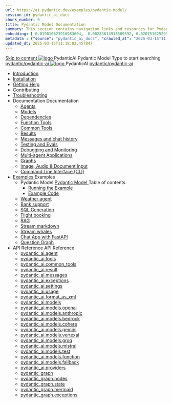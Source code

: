 ```yaml
---
url: https://ai.pydantic.dev/examples/pydantic-model/
session_id: pydantic_ai_docs
chunk_number: 0
title: Pydantic Model Documentation
summary: This section contains navigation links and resources for PydanticAI, including installation guides, contributing information, and troubleshooting tips.
embedding: [-0.019010623916983604, -0.00283614918589592, 0.020751625299453735, -0.0176206286996603, 0.008852435275912285, 0.014433471485972404, -0.04012729600071907, 0.015402255579829216, -0.0034416387788951397, 0.022590911015868187, 0.011983431875705719, -0.08946505934000015, -0.017185378819704056, -0.03375298157334328, 0.026704730466008186, 0.003216993296518922, -0.024472316727042198, 0.013282163999974728, 0.007420320995151997, 0.05773388594388962, 0.05298824980854988, 0.005437122657895088, 0.013766555115580559, 0.0224224254488945, 0.01368231326341629, 0.012144896201789379, 0.00505452323704958, 0.04740019515156746, 0.019881123676896095, -0.04057658836245537, 0.032742079347372055, -0.014145644381642342, -0.03097299486398697, -0.0032678896095603704, 0.021341320127248764, 0.012615247629582882, 0.005089623853564262, 0.016679925844073296, -0.010530256666243076, 0.038414377719163895, 0.015851546078920364, -0.055206626653671265, 0.04040810465812683, 0.015318012796342373, -0.06655122339725494, 0.013899938203394413, 0.00832592323422432, 0.025132212787866592, 0.01340852677822113, -0.0010828613303601742, -0.0832873061299324, 0.009828239679336548, -0.034061871469020844, 0.0060724481008946896, -0.02256282977759838, -0.009996723383665085, -0.029456637799739838, 0.023966863751411438, -0.006760424934327602, -0.03344409540295601, 0.015163569711148739, -0.00906304083764553, -0.01592174731194973, 0.07851359248161316, -0.04798988997936249, -0.005988205783069134, -0.07441381365060806, 0.019923245534300804, -0.07289745658636093, -0.024725042283535004, 0.0365891307592392, 0.034286513924598694, -0.03442692011594772, -0.05540319159626961, -0.013331305235624313, -0.04855150356888771, 0.03670145571231842, 0.10271914303302765, -0.016806289553642273, -0.057172272354364395, -0.0012136120349168777, 0.043946269899606705, 0.0023622876033186913, -0.013176861219108105, -0.021945055574178696, -0.02416342869400978, -0.013794636353850365, 0.001166225876659155, -0.022296063601970673, -0.022534748539328575, -0.01125333458185196, -0.003143281675875187, -0.03920063376426697, -0.006142649799585342, 0.08985818922519684, 0.015669021755456924, 0.004412177484482527, 0.0019656477961689234, 0.0020498898811638355, 0.01082510408014059, 0.02384050004184246, -0.03695417940616608, -0.05133149027824402, 0.032882481813430786, 0.022675152868032455, -0.009470210410654545, 0.013485748320817947, -0.019333550706505775, -0.014286047779023647, 0.01366125326603651, -0.11496232450008392, -0.017367903143167496, -0.021439602598547935, 0.018322646617889404, -0.07396452128887177, 0.0008354003657586873, 0.004131370689719915, 0.005447652656584978, 0.0060513876378536224, -0.05164037644863129, -0.02809472382068634, 0.005935554392635822, 0.023910703137516975, 0.010691720061004162, 0.037684276700019836, 0.015598819591104984, -0.017269620671868324, -0.03762811794877052, -0.048298776149749756, -0.018645573407411575, 0.008431225083768368, -0.005135254934430122, 0.023096362128853798, -0.029119668528437614, -0.012601207010447979, -0.015528618358075619, -0.03487620875239372, -0.005935554392635822, -0.026185238733887672, 0.03321944922208786, 0.03765619918704033, -0.03417419269680977, -0.013190901838243008, 0.04012729600071907, -0.034707725048065186, 0.0035820421762764454, -0.02023213356733322, -0.00782047025859356, -0.041755978018045425, 0.013268123380839825, 0.04094163700938225, 0.023306967690587044, -0.023124443367123604, -0.028108764439821243, -0.04293536767363548, 0.014952964149415493, 0.027968361973762512, 0.022633031010627747, 0.010775962844491005, -0.05784621089696884, -0.014545794576406479, 0.0585763081908226, -0.04200870171189308, 0.0008108297479338944, -0.027561191469430923, -0.005837272386997938, -0.06048579514026642, -0.013689333572983742, -0.05366218835115433, -0.06537183374166489, -0.018406888470053673, -0.022520707920193672, -0.01482660137116909, -0.0036610192619264126, 0.00862779002636671, -0.021973134949803352, -0.02979360520839691, -0.030720269307494164, -0.017789114266633987, -0.04453596472740173, -0.023545654490590096, -0.003116955980658531, -0.042626477777957916, -0.026746852323412895, 0.0017910210881382227, -0.01757850870490074, 0.0020218093413859606, 0.016806289553642273, -0.029849767684936523, 0.060373470187187195, 0.01100762840360403, 0.032096222043037415, 0.04352505877614021, 0.02667664922773838, 0.019937286153435707, -0.03291056305170059, 0.06598960608243942, -0.011667524464428425, 0.01995132677257061, 0.015472456812858582, -0.00045016847434453666, 0.003906724974513054, 0.017690831795334816, 0.013394486159086227, 0.00878223404288292, -0.03038330003619194, 0.014587915502488613, 0.006290073040872812, -0.02274535410106182, -0.02722422406077385, 0.051078762859106064, -0.06042963266372681, 0.019979406148195267, -0.014742359519004822, -0.01652548275887966, 0.0003086681535933167, -0.05548743158578873, 0.007946833968162537, 0.0033152757678180933, 0.03866710141301155, -0.03880750387907028, 0.06716899573802948, 0.022085458040237427, -0.0013373425463214517, -0.011148031800985336, 0.00906304083764553, 0.04259839653968811, -0.059868019074201584, 0.02351757325232029, 0.02274535410106182, 0.01182898785918951, 0.01084616407752037, -0.006753404624760151, -0.01189919002354145, 0.007848551496863365, -0.04661393538117409, 0.011288435198366642, -0.006339214276522398, 0.010888285003602505, -0.009821219369769096, 0.0015523353358730674, 0.005036972928792238, 0.006107548717409372, 0.02292787842452526, 0.0237983800470829, 0.009533392265439034, -0.012748630717396736, -0.034567322582006454, 0.023180603981018066, 0.05091027915477753, 0.0507979579269886, -0.016665885224938393, 0.004854448139667511, -0.003294215304777026, -0.006332194432616234, -0.024725042283535004, -0.02900734730064869, -0.006216361653059721, -0.03192773833870888, 0.009708896279335022, -0.012573126703500748, 0.028024522587656975, -0.016048111021518707, -0.010775962844491005, -0.014377309940755367, -0.020470818504691124, -0.019431833177804947, 0.023222725838422775, -0.04599615931510925, -0.05512238293886185, 0.03243318945169449, 0.03549398481845856, 0.06217063590884209, -0.017873356118798256, -0.041840218007564545, 0.021495763212442398, -0.009421069175004959, 0.03375298157334328, 0.012194037437438965, -0.003062549512833357, 0.0030028780456632376, -0.009280665777623653, 0.0562736913561821, 0.02671877108514309, 0.007883652113378048, 0.04813029244542122, 0.006016286555677652, -0.025469180196523666, -0.016356999054551125, -0.014286047779023647, 0.036448728293180466, 0.012467823922634125, 0.024191509932279587, -0.044311318546533585, 0.024809284135699272, -0.01885617896914482, 0.054925817996263504, 0.0173959843814373, 0.03619600087404251, -0.012903074733912945, 0.04652969539165497, 0.0061953007243573666, -0.010607478208839893, -0.015289932489395142, -0.004759675823152065, 0.008143397979438305, -0.010902325622737408, -0.008578648790717125, 0.05632985383272171, -0.03970608860254288, -0.034258436411619186, 0.0212711188942194, -0.012229138053953648, -0.03189965710043907, -0.02232414297759533, -0.03883558511734009, 0.05936256796121597, -0.02003556862473488, 0.04242991283535957, -0.02416342869400978, -0.061384376138448715, -0.049534328281879425, 0.0347919687628746, 0.022548789158463478, -0.07025787234306335, 0.006620021071285009, 0.012748630717396736, -0.005812701769173145, -0.017957597970962524, -0.01215191651135683, 0.017957597970962524, -0.020611222833395004, -0.013436607085168362, 0.0279121994972229, -0.007329058367758989, -0.033107127994298935, -0.02035849541425705, 0.02562362514436245, -0.013148779980838299, 0.04316001012921333, -0.054841574281454086, -0.047877565026283264, -0.043946269899606705, -0.02256282977759838, -0.019291430711746216, 0.011155052110552788, 0.00038435435271821916, 0.044592127203941345, -0.0010073945159092546, -0.0037908924277871847, -0.00890157651156187, -0.005760050378739834, 0.016988813877105713, 0.03532550111413002, -0.01313474029302597, -0.0017638179706409574, -0.0032924602273851633, -0.01610427163541317, -0.0205971822142601, 0.02031637541949749, -0.06627041101455688, -0.007413300685584545, -0.002815088490024209, 0.006879767403006554, -0.011772827245295048, 0.01711517758667469, -0.024233629927039146, -0.026845134794712067, 0.012109794653952122, -0.008108297362923622, 0.01029859110713005, 0.0026641548611223698, -0.008613749407231808, -0.022801514714956284, -0.01792951673269272, -0.04085739701986313, -0.03358449786901474, 0.0028256189543753862, -0.004945710301399231, 0.02035849541425705, 0.01262928731739521, 0.003320540999993682, 0.014314129017293453, 0.009470210410654545, 0.04796180874109268, 0.022984040901064873, -0.008045116439461708, 0.011225253343582153, -0.008227640762925148, 0.05430804193019867, 0.059924181550741196, -0.025876350700855255, -0.012980296276509762, -0.0031959328334778547, 0.025286655873060226, 0.0016330672660842538, -0.005928534548729658, 0.011225253343582153, 0.06379931420087814, 0.016918612644076347, -0.005107174627482891, 0.008999858982861042, -0.023545654490590096, 0.002213108818978071, -0.005416061729192734, 0.025749986991286278, 0.06784293055534363, 0.02690129540860653, 0.003671549493446946, -0.017775073647499084, 0.041840218007564545, -0.03226470574736595, 0.018378807231783867, -0.027154020965099335, -0.024317871779203415, -0.05548743158578873, 0.01687649078667164, 0.03226470574736595, 0.017831234261393547, 0.03001825138926506, -0.017367903143167496, -0.08368043601512909, -0.03894791007041931, -0.021439602598547935, -0.07626713812351227, 0.05239855498075485, 0.06598960608243942, -0.02141152136027813, -0.005675808060914278, -0.04501333832740784, 0.00970187596976757, 0.025062009692192078, 0.04973089322447777, -0.006198810879141092, 0.02201525680720806, -0.03439883887767792, 0.0050790938548743725, 0.02424767054617405, 0.012671409174799919, 0.010052884928882122, 0.029709363356232643, -0.055796317756175995, -0.03526933863759041, 0.028810782358050346, -0.007364159449934959, -0.019670519977808, 0.006939439103007317, -0.031955819576978683, -0.020260212942957878, -0.03234894946217537, 0.011267374269664288, 0.009849299676716328, -0.00869799219071865, 0.015346094034612179, -0.014489633031189442, -0.05371834710240364, 0.06048579514026642, 0.0011916740331798792, 0.057312674820423126, -0.005875883158296347, 0.05689146742224693, 0.028263209387660027, -0.053240977227687836, 0.020372536033391953, -0.012278279289603233, -0.004675433970987797, 0.03074834868311882, -0.006627041380852461, 0.004285814240574837, -0.003417068161070347, 0.01976880244910717, -0.040969718247652054, -0.005061543546617031, -0.021116673946380615, -0.008592689409852028, -0.018954461440443993, 0.03656104952096939, 0.02424767054617405, -0.027013618499040604, 0.0009020919678732753, 0.024598678573966026, -0.03257359191775322, -0.004240183159708977, 0.014363270252943039, 0.0015330298338085413, 0.07739036530256271, -0.02169232815504074, -0.042710721492767334, 0.005570505745708942, 0.0247110016644001, -0.020990312099456787, 0.00958253350108862, 0.05116300657391548, -0.017817193642258644, 0.025974633172154427, 0.005142275243997574, -0.0425422377884388, 0.0024272240698337555, -0.014924883842468262, -0.01475639920681715, 0.0006511208484880626, -0.022211821749806404, -0.009919501841068268, 0.042205266654491425, 0.005879393313080072, -0.032096222043037415, 0.016722047701478004, -0.0007818715530447662, -0.011000608094036579, 0.03872326388955116, -0.05312865599989891, -0.012664388865232468, 0.006595450919121504, 0.03218046575784683, 0.03167501091957092, 0.036308325827121735, -0.0021393971983343363, 0.03066410683095455, -0.003787382273003459, 0.00425422377884388, 0.02805260382592678, -0.034567322582006454, -0.005345860030502081, 0.007202695589512587, 0.0028221087995916605, -0.023812420666217804, -0.02878270111978054, -0.035353582352399826, -0.022520707920193672, -0.021748490631580353, 0.019754761829972267, 0.006251462269574404, 0.022352224215865135, -0.010804043151438236, -0.0663265734910965, 0.005602096673101187, 0.0086909718811512, 0.0063357045873999596, -0.031815413385629654, -0.016483360901474953, -0.008740113116800785, 0.0164693221449852, -0.02813684567809105, 0.009758037514984608, 0.0031327512115240097, 0.019375672563910484, 0.012278279289603233, 0.002100786194205284, -0.011112931184470654, 0.030214816331863403, 0.08266953378915787, -0.019108906388282776, 0.006777975242584944, -0.029484719038009644, 0.009182383306324482, 0.027392707765102386, -0.017101136967539787, -0.013001357205212116, 0.0212711188942194, -0.0005510834162123501, 0.0010091495933011174, -0.01430008839815855, 0.019937286153435707, 0.025834228843450546, -0.025174332782626152, 0.04082931578159332, 0.031057236716151237, -0.017901435494422913, -0.04338465631008148, -0.003720690729096532, -0.007855571806430817, -0.007546683773398399, -0.016076192259788513, -0.0189965832978487, -0.011864089407026768, 0.001170613570138812, -0.010874245315790176, -0.017690831795334816, -0.009091121144592762, 0.0038154630456119776, -0.033107127994298935, -0.020892029628157616, 0.01013712678104639, 0.012271258980035782, -0.0475967600941658, 0.012580146081745625, -0.0005216864519752562, 0.0037979125045239925, 0.015360134653747082, 0.008859455585479736, 0.020260212942957878, -0.020849907770752907, -0.012741610407829285, -0.014952964149415493, -0.0215098038315773, -0.00195511756464839, 0.0516965389251709, -0.013113679364323616, -0.044002432376146317, 0.016679925844073296, 0.006637571845203638, -0.03597135469317436, -0.01162540353834629, 0.030270976945757866, -0.005089623853564262, 0.0005080848932266235, 0.007055271882563829, 0.01715729758143425, -0.019923245534300804, -0.0032134833745658398, -0.01683437079191208, -0.014328168705105782, 0.0011214723344892263, -0.035662468522787094, -0.011499039828777313, 0.021074553951621056, -0.05380259081721306, 0.011758786626160145, 0.052145831286907196, -0.05161229893565178, 0.0009213974699378014, 0.0016629029996693134, 0.023321008309721947, -0.003325805999338627, -0.002966022351756692, -0.005223007407039404, -0.015977909788489342, -0.04478869214653969, -0.03715074434876442, -0.011765806935727596, -0.025244535878300667, 0.028305329382419586, 0.04374970495700836, 0.026255439966917038, -0.0046789441257715225, 0.012832872569561005, -0.0010995343327522278, -0.02823512814939022, 0.007188654970377684, -0.03403379023075104, 0.007539663463830948, 0.028263209387660027, -0.002388613298535347, -0.026255439966917038, 0.03024289757013321, -0.033556416630744934, -0.010614498518407345, 0.007118453271687031, 0.012762671336531639, -0.009975663386285305, 0.008683951571583748, 0.004141900688409805, 0.01592174731194973, -0.010649599134922028, 0.019895164296030998, -0.010186268016695976, -0.0004003691428806633, -0.028403611853718758, -0.022183740511536598, 0.03459540382027626, -0.0516965389251709, 0.026437964290380478, 0.02076566591858864, -0.024696961045265198, -0.029344314709305763, 0.031450364738702774, 0.04240183159708977, 0.042570315301418304, 0.011674544773995876, 0.012453783303499222, -0.016806289553642273, 0.0221977811306715, 0.023770298808813095, 0.038919828832149506, -0.00483689783141017, -0.007778349332511425, 0.011765806935727596, -0.059418726712465286, -0.01413862407207489, 0.01930546946823597, -0.019670519977808, 0.007673047017306089, -0.07699723541736603, 0.02398090437054634, 0.07188655436038971, -0.02035849541425705, 0.016665885224938393, 0.01725558005273342, 0.007111433427780867, 0.0379650853574276, 0.018266484141349792, -0.02228202298283577, 0.013801656663417816, -0.00028629135340452194, 0.0009020919678732753, 0.005289698950946331, -0.02319464460015297, 0.027673514559864998, -0.015725182369351387, -0.1335517317056656, -0.03821781277656555, 0.006409415975213051, -0.007371179759502411, -0.010059905238449574, -0.013450647704303265, 0.0005655625136569142, -0.005166845861822367, 0.012931155040860176, 0.031787335872650146, -0.034988533705472946, -0.025707866996526718, 0.010474095121026039, -0.01880001835525036, 0.01439135055989027, -0.017171338200569153, 0.011365656740963459, 0.007469461765140295, 0.019979406148195267, -0.014012261293828487, -0.027210183441638947, -0.032966721802949905, 0.0276875551789999, -0.013654232956469059, 0.0021165816579014063, 0.00221837405115366, -0.02973744459450245, -0.022310104221105576, 0.01729770191013813, -0.02096223086118698, -0.021158795803785324, 0.006497168447822332, -0.0028677398804575205, 0.006837646476924419, -0.014910843223333359, 0.01375251542776823, -0.018140122294425964, -0.052875928580760956, 0.031787335872650146, -0.029568960890173912, 0.012222117744386196, -0.014882762916386127, -0.010614498518407345, -0.01437029056251049, -0.01651144213974476, -0.019333550706505775, -0.03998689353466034, 0.015289932489395142, 0.054195720702409744, -0.017536386847496033, -0.009898440912365913, 0.0018656104803085327, 0.01226423867046833, -0.004057658836245537, -0.013211961835622787, 0.001393503975123167, -0.006774465087801218, -0.003262624377384782, 0.009849299676716328, -0.013324284926056862, 0.0039488463662564754, -0.0007410668185912073, 0.007441381458193064, -0.028838861733675003, 0.03925679624080658, 0.0032450740691274405, -0.0215098038315773, 0.02430383302271366, -0.007616885472089052, -0.02035849541425705, -0.008143397979438305, -0.012250198051333427, 0.0013197921216487885, -0.0009029695065692067, 0.029681283980607986, 0.01660972461104393, -0.030860671773552895, 0.011239293962717056, -0.02507605031132698, 0.017325781285762787, -0.0026448494754731655, -0.005640707444399595, -0.007883652113378048, 0.0019428323721513152, -0.0068587069399654865, 0.012853933498263359, -0.01260822732001543, 0.005535404663532972, -0.025272615253925323, -0.04237375408411026, -0.02584826946258545, -0.052454717457294464, 0.014658116735517979, 0.007651986554265022, -0.009449150413274765, 0.015683062374591827, -0.03532550111413002, 0.007300978060811758, -0.10052885115146637, -0.00461927242577076, -0.005356390494853258, 0.002609748626127839, 0.051443811506032944, -0.02979360520839691, 0.010930405929684639, 0.020484859123826027, -0.004348996095359325, -0.02347545139491558, 0.0019375672563910484, -0.0011381452204659581, -0.03265783563256264, 0.0013443627394735813, 0.03305096551775932, -0.029456637799739838, 0.03838629648089409, -0.014517713338136673, 0.026255439966917038, -0.000531777972355485, -0.014349229633808136, 0.0025623624678701162, -0.003703140188008547, 0.043075770139694214, -0.0466700978577137, -0.0031731172930449247, -0.002060420112684369, 0.029400477185845375, 0.03515701740980148, 0.011681564152240753, -0.026746852323412895, -0.04363738372921944, -0.014995085075497627, 0.02817896567285061, -0.014286047779023647, 0.04855150356888771, 0.0052159870974719524, 0.026915336027741432, 0.010242429561913013, -0.006707773543894291, 0.01091636624187231, -0.020190011709928513, 0.015219731256365776, 0.011274394579231739, 0.028529975563287735, 0.008929657749831676, -0.022899797186255455, -0.0033767023123800755, -0.007286937441676855, 0.02165020816028118, 0.00853652786463499, 0.046417370438575745, -0.00013162821414880455, 0.014672157354652882, 0.02584826946258545, 0.03605559840798378, -0.04846725985407829, 0.01847708970308304, 0.006753404624760151, 0.0064725978299975395, -0.004984321538358927, 0.007701127789914608, -0.00871905218809843, -0.010123087093234062, -0.028361491858959198, -0.003952356521040201, -0.03439883887767792, 0.01029859110713005, -0.01437029056251049, -0.013801656663417816, -0.010986567474901676, 0.0334160141646862, -0.002083235653117299, -0.021537885069847107, -0.016399119049310684, 0.013015396893024445, 0.008410165086388588, 0.007371179759502411, -0.004513970110565424, -0.03625216335058212, 0.04520990327000618, -0.03917255252599716, -0.028979266062378883, 0.02850189432501793, -0.01867365464568138, -0.003917255438864231, -0.007178124971687794, -0.02136940136551857, 0.006311133969575167, -0.007771329488605261, 0.01537417434155941, -0.013598071411252022, -0.003589062485843897, 0.006953479256480932, -0.019235268235206604, 0.007139513734728098, -0.010523236356675625, 0.01583750545978546, 0.009385968558490276, 0.008824354968965054, 0.043075770139694214, 0.021341320127248764, -0.014187765307724476, 0.027294425293803215, -0.013113679364323616, 0.03130996227264404, -0.013626151718199253, -0.03821781277656555, -0.011604342609643936, 0.02333504892885685, 0.010284550487995148, 0.021973134949803352, 0.0030695698224008083, -0.016539523378014565, -0.028895024210214615, -0.009645715355873108, 0.06756212562322617, 0.004317405167967081, -0.05192118510603905, 0.008613749407231808, 0.022310104221105576, -0.012383582070469856, -0.009119202382862568, 0.051780782639980316, -0.007153554353863001, -0.00976505782455206, -0.011169091798365116, 0.007897692732512951, -0.024556558579206467, -0.009098141454160213, 0.020555060356855392, 0.00940000917762518, -0.04616464301943779, 0.04155941307544708, -0.003122220980003476, -0.011141011491417885, 0.039228715002536774, -0.022590911015868187, -0.0021446621976792812, -3.776084122364409e-05, 0.007743248715996742, -0.0033556418493390083, -0.008459306322038174, -0.015065287239849567, -0.04240183159708977, -0.004475358873605728, 0.001681330963037908, -0.015949828550219536, 0.010347732342779636, -0.01048111543059349, 0.03636448457837105, -0.020386576652526855, -0.007371179759502411, 0.031366124749183655, -0.008038096129894257, 0.032461270689964294, -0.005710909143090248, -0.05054523050785065, -0.011885149404406548, -0.003589062485843897, -0.014173725619912148, 0.04928160086274147, -0.0018656104803085327, -0.03830205276608467, -0.005535404663532972, -0.013310244306921959, -0.01729770191013813, -0.013913978822529316, -0.02878270111978054, 0.00897177867591381, -0.008831375278532505, 0.013899938203394413, 0.04094163700938225, 0.02827724814414978, 0.030074412003159523, 0.08497215062379837, 0.05147189274430275, 0.0014110543997958302, -0.03024289757013321, 0.025413019582629204, -0.014658116735517979, -0.01715729758143425, 0.010312630794942379, 0.011969391256570816, 0.041250523179769516, -0.00843824539333582, -0.004843918140977621, 0.022029297426342964, -0.015318012796342373, 0.03052370436489582, 0.041250523179769516, -0.006911358330398798, -0.019782841205596924, 0.04661393538117409, -0.00127503857947886, 0.01519165001809597, 0.04251415655016899, 0.00940000917762518, 0.007237796206027269, 0.0042121028527617455, 0.016539523378014565, 0.021425561979413033, 0.011063789948821068, -0.014981045387685299, -0.008831375278532505, 0.021706368774175644, -0.006448027212172747, -0.02434595301747322, 0.02086394838988781, 0.025244535878300667, -0.01638507843017578, 0.006809565704315901, 0.010649599134922028, -0.006992090493440628, -0.017494266852736473, 0.020835867151618004, -0.021130714565515518, -4.297112536733039e-05, -0.01871577650308609, -0.011688584461808205, -0.024374034255743027, -0.02900734730064869, -0.02191697433590889, 0.010551316663622856, 0.005756540223956108, 0.01297327596694231, 0.011583282612264156, 0.016553563997149467, 0.020484859123826027, 0.005861843004822731, -0.021116673946380615, 0.016034070402383804, -0.030636025592684746, 0.0008941942942328751, 0.03130996227264404, 0.0007362404139712453, 0.023952823132276535, 0.008150418289005756, 0.01215191651135683, -0.01638507843017578, -0.012678428553044796, 0.01582346484065056, 0.006693732924759388, -0.022534748539328575, 0.014257967472076416, 0.015851546078920364, 0.02878270111978054, 0.044002432376146317, 0.0007590560126118362, -0.03097299486398697, -0.008578648790717125, 0.022548789158463478, 0.01986708492040634, -0.006444517057389021, 0.031366124749183655, -0.00924556516110897, 0.032517433166503906, 0.001751532661728561, -0.004549070727080107, 0.005219497252255678, 0.0029958579689264297, 0.035213176161050797, 0.0017787357792258263, -0.00912622269243002, -0.010214349254965782, -0.032461270689964294, 0.0034188232384622097, -0.009547432884573936, 0.02351757325232029, 0.021383440122008324, -0.024514436721801758, 0.029035426676273346, 0.002662399783730507, 0.0027519071009010077, -0.01812608167529106, -0.01719941943883896, -0.01482660137116909, -0.02475312352180481, 0.005321289412677288, -0.023391209542751312, -0.03833013400435448, 0.010249449871480465, 0.0051457853987813, -0.00828380137681961, 0.027940280735492706, -0.023124443367123604, -0.01881405897438526, -0.03636448457837105, -0.0008476856746710837, 0.0022885757498443127, 0.019277390092611313, 0.016988813877105713, -0.0030607946682721376, -0.014742359519004822, -0.008887536823749542, 0.0045420508831739426, -0.003769831731915474, 0.0035609817132353783, 0.011983431875705719, -0.03403379023075104, 0.017999717965722084, 0.02461271919310093, 0.0035153506323695183, 0.008066176436841488, 0.011133991181850433, -0.0034433938562870026, 0.00205866526812315, -0.07621097564697266, 0.030074412003159523, 0.023545654490590096, -0.0295127984136343, -0.02965320274233818, 0.026774931699037552, 0.007574764546006918, 0.003857583971694112, 0.013970140367746353, -0.04863574355840683, -0.015430335886776447, -0.032096222043037415, -0.004306874703615904, 0.008838395588099957, 0.025707866996526718, 0.01620255410671234, 0.009280665777623653, 0.00809425674378872, -0.030046332627534866, 0.009385968558490276, 0.005588056053966284, 0.016076192259788513, -0.014798520132899284, 0.014559834264218807, 0.013162820599973202, -0.008024055510759354, 0.025090090930461884, -0.05074179545044899, -0.006623531226068735, -0.07115645706653595, -0.01004586461931467, 0.0021797630470246077, -0.048944633454084396, 0.002439509378746152, -0.025778068229556084, -0.010474095121026039, -0.014489633031189442, 0.012488883920013905, -0.022731313481926918, 0.011295455507934093, -0.0012346726143732667, -0.010860204696655273, -0.010768942534923553, 0.08839799463748932, -0.008929657749831676, -0.02959704026579857, 0.026185238733887672, 0.01201151218265295, 0.012924134731292725, 0.003896194975823164, 0.012257218360900879, 0.0002915564691647887, -0.02410726808011532, -0.01439135055989027, 0.03372490033507347, 0.011049749329686165, -0.011155052110552788, 0.015626899898052216, -0.015626899898052216, -0.003231033682823181, 0.015247811563313007, 0.02914774976670742, 0.006075958255678415, 0.016076192259788513, 0.03394954651594162, -0.0329386442899704, -0.017536386847496033, 0.01776103302836418, 0.0013891163980588317, 0.014405391179025173, -0.027462908998131752, 0.02827724814414978, 0.04630504921078682, 0.008002994582057, -0.05369026958942413, -0.010417933575809002, 0.003255604300647974, -0.01908082515001297, 0.03350025787949562, -0.0026272989343851805, -0.012383582070469856, -0.015949828550219536, 0.006367295049130917, 0.03164692968130112, 0.007279917132109404, -0.01721346005797386, -0.008817334659397602, 0.005251087713986635, 0.017901435494422913, 0.03496045246720314, -0.019417792558670044, 0.0048158373683691025, 0.01001778431236744, -0.026508165523409843, 0.022941919043660164, -0.0045982119627296925, -0.008143397979438305, -0.011295455507934093, -0.014131604693830013, -0.01050217542797327, 0.06149669736623764, 0.034286513924598694, 0.026887254789471626, -0.03672953322529793, 0.019277390092611313, 0.0016532503068447113, 0.030692188069224358, -0.013527869246900082, -0.059868019074201584, 0.003794402349740267, -0.014068422839045525, 0.010530256666243076, 0.05110684409737587, -0.014145644381642342, 0.01707305572926998, 0.012187017127871513, 0.001382096204906702, 0.018098000437021255, 0.02489352598786354, -0.002857209648936987, 0.008318902924656868, 0.021537885069847107, 0.037824682891368866, 0.00113200256600976, -0.016090232878923416, -0.016455281525850296, 0.031955819576978683, -0.023391209542751312, -0.03372490033507347, 0.0166939664632082, 0.002548322081565857, -0.034988533705472946, 0.012460803613066673, 0.007086862809956074, 0.013991201296448708, -0.018041839823126793, 0.031815413385629654, 0.008592689409852028, 0.02667664922773838, -0.014770439825952053, 0.013555950485169888, 0.002341227140277624, 0.03153460845351219, 0.008571628481149673, -0.0027975381817668676, -0.04919735714793205, 0.01766275055706501, -0.008936678059399128, 0.01411756407469511, -0.013261103071272373, -0.013899938203394413, -0.01863153465092182, 0.018884260207414627, 0.030551783740520477, 0.010951466858386993, 0.013310244306921959, -0.00205866526812315, -0.013878878206014633, 0.00028497507446445525, -0.02754715085029602, 0.0026922356337308884, -0.029035426676273346, -0.022085458040237427, 0.005247578024864197, -0.017676791176199913, -0.01705901511013508, -0.01072682160884142, 0.011590301990509033, 0.019642438739538193, 0.008311882615089417, -0.018729817122220993, -0.010144147090613842, -0.011604342609643936, -0.0020885008852928877, 0.013078578747808933, -0.0013452402781695127, -0.01253802515566349, -0.006002246402204037, -0.00862076971679926, 0.011927270330488682, -0.010649599134922028, -0.04046426713466644, 0.019740721210837364, 0.0012250198051333427, 0.02325080707669258, 0.022296063601970673, -0.02485140599310398, 0.008136378601193428, -0.02392474375665188, 0.014700238592922688, -0.0007906467653810978, -0.01091636624187231, 0.01153414137661457, -0.014882762916386127, 0.00479126675054431, 0.011246314272284508, 0.01788739487528801, 0.019473955035209656, -0.061889827251434326, 0.019459914416074753, -0.023994944989681244, -0.025413019582629204, -0.009526371955871582, -0.0026185237802565098, 0.005770580377429724, -0.013619131408631802, -0.004945710301399231, 0.007153554353863001, 0.009779098443686962, 0.018196282908320427, 0.008957738056778908, 0.020555060356855392, -0.0028870452661067247, 0.014433471485972404, -0.027462908998131752, 0.008066176436841488, 0.022394346073269844, 0.020611222833395004, -0.017789114266633987, 0.0009020919678732753, -0.011941310949623585, 0.0074905226938426495, -0.005872373003512621, -0.018561331555247307, -0.01610427163541317, 0.015865586698055267, -0.019684558734297752, -0.002569382544606924, 0.026241399347782135, -0.025862310081720352, -0.005668788217008114, -0.008957738056778908, -0.040520425885915756, 0.0019831983372569084, 0.008578648790717125, 0.01880001835525036, 0.005784620996564627, 0.0011609607608988881, 0.04537838697433472, 0.004759675823152065, -0.011688584461808205, 0.020442737266421318, 0.004692984279245138, -0.023503532633185387, 0.0160200297832489, -0.0017418799689039588, -0.0018673654412850738, -0.028108764439821243, 0.01587962731719017, 0.008740113116800785, 0.013373426161706448, -0.008754153735935688, -0.0070763323456048965, -0.010221368633210659, -0.0070903729647397995, -0.0021815181244164705, 0.014272008091211319, 0.01861749403178692, 0.002278045518323779, 0.014700238592922688, 0.00046464757178910077, 0.012755651026964188, -0.0182945653796196, -0.008424205705523491, 0.011702625080943108, 0.011379697360098362, -0.014672157354652882, 0.01780315302312374, -0.0018217343604192138, 0.018098000437021255, -0.00887349620461464, -0.005602096673101187, 0.030579864978790283, 0.024121306836605072, -0.015500538051128387, 0.0003363100695423782, -0.013169840909540653, -0.008641830645501614, -0.028066644445061684, -0.018547292798757553, 0.013598071411252022, 0.037684276700019836, -0.01616043411195278, -0.018420929089188576, 0.023166565224528313, -0.007093882653862238, 0.008045116439461708, -0.02398090437054634, 0.0008397879428230226, 0.003208218142390251, 0.00106355594471097, -0.0365891307592392, 0.019417792558670044, -0.0011004117550328374, 0.01871577650308609, -0.011772827245295048, -0.02965320274233818, 0.0030011232011020184, -0.03939719870686531, -0.003345111384987831, 0.0023605325259268284, -0.011674544773995876, 0.006770954933017492, -0.030692188069224358, 0.004303365014493465, 0.012460803613066673, 0.00233245175331831, 0.0106355594471097, 0.02503393031656742, -0.047568678855895996, -0.0005769702838733792, -0.04723171144723892, -0.02063930220901966, 0.011723686009645462, 0.012411662377417088, -0.004801797214895487, 0.004675433970987797, 0.00015784415882080793, 0.005247578024864197, 0.02027425356209278, -0.0013092618901282549, -0.002725581405684352, -0.03625216335058212, 0.011674544773995876, -0.004991341382265091, -0.009526371955871582, -0.014742359519004822, 0.02612907625734806, 0.022534748539328575, -0.0036610192619264126, -0.017789114266633987, 0.017367903143167496, 0.003501310246065259, 0.04886038973927498, 0.014728318899869919, 0.02333504892885685, -0.005423082038760185, 0.029428556561470032, 0.04012729600071907, 0.002764192409813404, 0.015669021755456924, -0.003541676327586174, 0.006855196785181761, -0.007869611494243145, -0.0189825426787138, 0.03024289757013321, 0.018196282908320427, 0.003048509359359741, 0.025778068229556084, 0.011969391256570816, 0.029905928298830986, -0.03504469245672226, 0.029119668528437614, 0.0189965832978487, -0.008410165086388588, 0.011379697360098362, -0.016806289553642273, 0.021257078275084496, 0.04085739701986313, -0.0034135582391172647, 0.016820330172777176, -0.014061402529478073, 0.012158935889601707, 0.01048111543059349, -0.013099638745188713, 0.0212711188942194, 0.006978049874305725, 0.027350585907697678, 0.01164646353572607, -0.033331770449876785, 0.0009257850470021367, 0.011400757357478142, 0.00036592641845345497, 0.014981045387685299, 0.004549070727080107, 0.03344409540295601, -0.012025552801787853, 0.01816820353269577, -0.006669162306934595, -0.011295455507934093, 0.016764167696237564, 0.03128188103437424, 0.006900828331708908, -0.03147844597697258, 0.005566995590925217, -0.006876257713884115, -0.026957456022500992, 0.003650489030405879, 0.005198436789214611, 0.01109889056533575, 0.0037136704195290804, -0.006669162306934595, -0.0034451489336788654, 0.014812560752034187, 0.017718911170959473, 0.022408386692404747, -0.010347732342779636, 0.004535030573606491, 0.0017339822370558977, -0.027982402592897415, 0.007855571806430817, -0.045827675610780716, 0.011070809327065945, -0.007504562847316265, -0.016090232878923416, -0.0008117072866298258, 0.013822716660797596, -0.008122337982058525, 0.020653342828154564, 0.0001564181875437498, -0.03243318945169449, -0.003448659088462591, -0.0074905226938426495, 0.01665184646844864, -0.0010854939464479685, 0.03698226064443588, -0.023489492014050484, -0.025834228843450546, -0.02406514622271061, -0.03226470574736595, 0.007939813658595085, 0.01861749403178692, -0.044002432376146317, 0.022085458040237427, -0.012130855582654476, 0.01614639349281788, 0.0018884260207414627, 0.00921748485416174, 0.001970913028344512, -0.0023342068307101727, 0.011843028478324413, -0.015500538051128387]
metadata : {"source": "pydantic_ai_docs", "crawled_at": "2025-03-15T11:18:03.457847", "url_path": "/examples/pydantic-model/", "chunk_size": 4828}
updated_dt: 2025-03-15T11:18:03.457847
---
```

[ Skip to content ](https://ai.pydantic.dev/examples/pydantic-model/#pydantic-model)
[ ![logo](https://ai.pydantic.dev/img/logo-white.svg) ](https://ai.pydantic.dev/ "PydanticAI")
PydanticAI 
Pydantic Model 
Type to start searching
[ pydantic/pydantic-ai  ](https://github.com/pydantic/pydantic-ai "Go to repository")
[ ![logo](https://ai.pydantic.dev/img/logo-white.svg) ](https://ai.pydantic.dev/ "PydanticAI") PydanticAI 
[ pydantic/pydantic-ai  ](https://github.com/pydantic/pydantic-ai "Go to repository")
  * [ Introduction  ](https://ai.pydantic.dev/)
  * [ Installation  ](https://ai.pydantic.dev/install/)
  * [ Getting Help  ](https://ai.pydantic.dev/help/)
  * [ Contributing  ](https://ai.pydantic.dev/contributing/)
  * [ Troubleshooting  ](https://ai.pydantic.dev/troubleshooting/)
  * Documentation  Documentation 
    * [ Agents  ](https://ai.pydantic.dev/agents/)
    * [ Models  ](https://ai.pydantic.dev/models/)
    * [ Dependencies  ](https://ai.pydantic.dev/dependencies/)
    * [ Function Tools  ](https://ai.pydantic.dev/tools/)
    * [ Common Tools  ](https://ai.pydantic.dev/common_tools/)
    * [ Results  ](https://ai.pydantic.dev/results/)
    * [ Messages and chat history  ](https://ai.pydantic.dev/message-history/)
    * [ Testing and Evals  ](https://ai.pydantic.dev/testing-evals/)
    * [ Debugging and Monitoring  ](https://ai.pydantic.dev/logfire/)
    * [ Multi-agent Applications  ](https://ai.pydantic.dev/multi-agent-applications/)
    * [ Graphs  ](https://ai.pydantic.dev/graph/)
    * [ Image, Audio & Document Input  ](https://ai.pydantic.dev/input/)
    * [ Command Line Interface (CLI)  ](https://ai.pydantic.dev/cli/)
  * [ Examples  ](https://ai.pydantic.dev/examples/)
Examples 
    * Pydantic Model  [ Pydantic Model  ](https://ai.pydantic.dev/examples/pydantic-model/) Table of contents 
      * [ Running the Example  ](https://ai.pydantic.dev/examples/pydantic-model/#running-the-example)
      * [ Example Code  ](https://ai.pydantic.dev/examples/pydantic-model/#example-code)
    * [ Weather agent  ](https://ai.pydantic.dev/examples/weather-agent/)
    * [ Bank support  ](https://ai.pydantic.dev/examples/bank-support/)
    * [ SQL Generation  ](https://ai.pydantic.dev/examples/sql-gen/)
    * [ Flight booking  ](https://ai.pydantic.dev/examples/flight-booking/)
    * [ RAG  ](https://ai.pydantic.dev/examples/rag/)
    * [ Stream markdown  ](https://ai.pydantic.dev/examples/stream-markdown/)
    * [ Stream whales  ](https://ai.pydantic.dev/examples/stream-whales/)
    * [ Chat App with FastAPI  ](https://ai.pydantic.dev/examples/chat-app/)
    * [ Question Graph  ](https://ai.pydantic.dev/examples/question-graph/)
  * API Reference  API Reference 
    * [ pydantic_ai.agent  ](https://ai.pydantic.dev/api/agent/)
    * [ pydantic_ai.tools  ](https://ai.pydantic.dev/api/tools/)
    * [ pydantic_ai.common_tools  ](https://ai.pydantic.dev/api/common_tools/)
    * [ pydantic_ai.result  ](https://ai.pydantic.dev/api/result/)
    * [ pydantic_ai.messages  ](https://ai.pydantic.dev/api/messages/)
    * [ pydantic_ai.exceptions  ](https://ai.pydantic.dev/api/exceptions/)
    * [ pydantic_ai.settings  ](https://ai.pydantic.dev/api/settings/)
    * [ pydantic_ai.usage  ](https://ai.pydantic.dev/api/usage/)
    * [ pydantic_ai.format_as_xml  ](https://ai.pydantic.dev/api/format_as_xml/)
    * [ pydantic_ai.models  ](https://ai.pydantic.dev/api/models/base/)
    * [ pydantic_ai.models.openai  ](https://ai.pydantic.dev/api/models/openai/)
    * [ pydantic_ai.models.anthropic  ](https://ai.pydantic.dev/api/models/anthropic/)
    * [ pydantic_ai.models.bedrock  ](https://ai.pydantic.dev/api/models/bedrock/)
    * [ pydantic_ai.models.cohere  ](https://ai.pydantic.dev/api/models/cohere/)
    * [ pydantic_ai.models.gemini  ](https://ai.pydantic.dev/api/models/gemini/)
    * [ pydantic_ai.models.vertexai  ](https://ai.pydantic.dev/api/models/vertexai/)
    * [ pydantic_ai.models.groq  ](https://ai.pydantic.dev/api/models/groq/)
    * [ pydantic_ai.models.mistral  ](https://ai.pydantic.dev/api/models/mistral/)
    * [ pydantic_ai.models.test  ](https://ai.pydantic.dev/api/models/test/)
    * [ pydantic_ai.models.function  ](https://ai.pydantic.dev/api/models/function/)
    * [ pydantic_ai.models.fallback  ](https://ai.pydantic.dev/api/models/fallback/)
    * [ pydantic_ai.providers  ](https://ai.pydantic.dev/api/providers/)
    * [ pydantic_graph  ](https://ai.pydantic.dev/api/pydantic_graph/graph/)
    * [ pydantic_graph.nodes  ](https://ai.pydantic.dev/api/pydantic_graph/nodes/)
    * [ pydantic_graph.state  ](https://ai.pydantic.dev/api/pydantic_graph/state/)
    * [ pydantic_graph.mermaid  ](https://ai.pydantic.dev/api/pydantic_graph/mermaid/)
    * [ pydantic_graph.exceptions  ](https://ai.pydantic.dev/api/pydantic_graph/exceptions/)